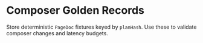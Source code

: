 # Composer Golden Records

Store deterministic `PageDoc` fixtures keyed by `planHash`. Use these to validate composer changes and latency budgets.
